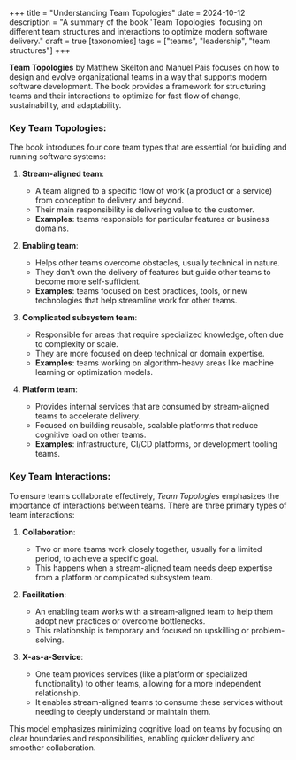 +++
title = "Understanding Team Topologies"
date = 2024-10-12
description = "A summary of the book 'Team Topologies' focusing on different team structures and interactions to optimize modern software delivery."
draft = true
[taxonomies]
tags = ["teams", "leadership", "team structures"]
+++

**Team Topologies** by Matthew Skelton and Manuel Pais focuses on how to design and evolve organizational teams in a way that supports modern software development. The book provides a framework for structuring teams and their interactions to optimize for fast flow of change, sustainability, and adaptability.

### Key Team Topologies:
The book introduces four core team types that are essential for building and running software systems:

1. **Stream-aligned team**:
   - A team aligned to a specific flow of work (a product or a service) from conception to delivery and beyond.
   - Their main responsibility is delivering value to the customer.
   - **Examples**: teams responsible for particular features or business domains.

2. **Enabling team**:
   - Helps other teams overcome obstacles, usually technical in nature.
   - They don't own the delivery of features but guide other teams to become more self-sufficient.
   - **Examples**: teams focused on best practices, tools, or new technologies that help streamline work for other teams.

3. **Complicated subsystem team**:
   - Responsible for areas that require specialized knowledge, often due to complexity or scale.
   - They are more focused on deep technical or domain expertise.
   - **Examples**: teams working on algorithm-heavy areas like machine learning or optimization models.

4. **Platform team**:
   - Provides internal services that are consumed by stream-aligned teams to accelerate delivery.
   - Focused on building reusable, scalable platforms that reduce cognitive load on other teams.
   - **Examples**: infrastructure, CI/CD platforms, or development tooling teams.

### Key Team Interactions:
To ensure teams collaborate effectively, *Team Topologies* emphasizes the importance of interactions between teams. There are three primary types of team interactions:

1. **Collaboration**:
   - Two or more teams work closely together, usually for a limited period, to achieve a specific goal.
   - This happens when a stream-aligned team needs deep expertise from a platform or complicated subsystem team.

2. **Facilitation**:
   - An enabling team works with a stream-aligned team to help them adopt new practices or overcome bottlenecks.
   - This relationship is temporary and focused on upskilling or problem-solving.

3. **X-as-a-Service**:
   - One team provides services (like a platform or specialized functionality) to other teams, allowing for a more independent relationship.
   - It enables stream-aligned teams to consume these services without needing to deeply understand or maintain them.

This model emphasizes minimizing cognitive load on teams by focusing on clear boundaries and responsibilities, enabling quicker delivery and smoother collaboration.
